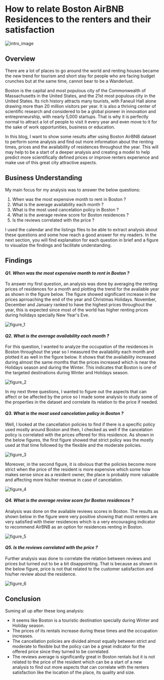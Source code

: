 # How to relate Boston AirBNB Residences to the renters and their satisfaction

![intro_image](https://github.com/fatma-hassanein/BostonAirBNB_Dataset_Analysis/blob/main/Analysis_introImage.jpg?raw=true)

## Overview

There are a lot of places to go around the world and renting houses became the new trend for tourism and short stay for people who are facing budget crunches but at the same time, cannot bear to be a Wanderlust.

Boston is the capital and most populous city of the Commonwealth of Massachusetts in the United States, and the 21st most populous city in the United States. Its rich history attracts many tourists, with Faneuil Hall alone drawing more than 20 million visitors per year. It is also a thriving center of scientific research and considered to be a global pioneer in innovation and entrepreneurship, with nearly 5,000 startups. That is why it is perfectly normal to attract a lot of people to visit it every year and even move to it for the sake of work opportunities, business or education.

In this blog, I want to show some results after using Boston AirBNB dataset to perform some analysis and find out more information about the renting times, prices and the availability of residences throughout the year. This will may help to be a start of a deeper analysis and creating a model to help predict more scientifically defined prices or improve renters experience and make use of this great city attractive aspects.

## Business Understanding

My main focus for my analysis was to answer the below questions:

1. When was the most expensive month to rent in Boston ?
2. What is the average availability each month ?
3. What is the most used cancelation policy in Boston ?
4. What is the average review score for Boston residences ?
5. Is the reviews correlated with the price ?

I used the calendar and the listings files to be able to extract analysis about these questions and some how reach a good answer for my readers. 
In the next section, you will find explanation for each question in brief and a figure to visualize the findings and facilitate understanding.

## Findings

#### *Q1. When was the most expensive month to rent in Boston ?*

To answer my first question, an analysis was done by averaging the renting prices of residences for a month and plotting the trend for the available year as shown in the figure below.
The figure showed significant increase in the prices aprroaching the end of the year and Christmas Holidays. 
November, December and January ranked to have the highest prices throughout the year, this is expected since most of the world has higher renting prices during holidays specially New Year's Eve.

![figure_1](https://github.com/fatma-hassanein/BostonAirBNB_Dataset_Analysis/blob/main/images/figure1.png?raw=true)

#### *Q2. What is the average availability each month ?*

For this question, I wanted to analyze the occupation of the residences in Boston throughout the year so I measured the availability each month and plotted it as well in the figure below. It shows that the availability increased during almost the same months that the prices increased which is near the Holidays season and during the Winter.
This indicates that Boston is one of the targeted destinations during Winter and Holidays season.

![figure_2](https://github.com/fatma-hassanein/BostonAirBNB_Dataset_Analysis/blob/main/images/figure2.png?raw=true)

In my next three questions, I wanted to figure out the aspects that can affect or be affected by the price so I made some analysis to study some of the properties in the dataset and correlate its relation to the price if needed.

#### *Q3. What is the most used cancelation policy in Boston ?*

Well, I looked at the cancellation policies to find if there is a specific policy used mostly around Boston and then, I checked as well if the cancelation policy is correlated with the prices offered for this residence. As shown in the below figures, the first figure showed that strict policy was the mostly used at that time followed by the flexible and the moderate policies.

![figure_3](https://github.com/fatma-hassanein/BostonAirBNB_Dataset_Analysis/blob/main/images/figure3.png?raw=true)

Moreover, in the second figure, it is obvious that the policies become more strict when the price of the resident is more expensive which some how makes sense since as a resident owner, the place is probably more valuable and affecting more his/her revenue in case of cancelation.

![figure_4](https://github.com/fatma-hassanein/BostonAirBNB_Dataset_Analysis/blob/main/images/figure4.png?raw=true)

#### *Q4. What is the average review score for Boston residences ?*

Analysis was done on the available reviews scores in Boston. 
The results as shown below in the figure were very positive showing that most renters are very satisfied with theier residences which is a very encouraging indicator to recommend AirBNB as an option for residences renting in Boston. 

![figure_5](https://github.com/fatma-hassanein/BostonAirBNB_Dataset_Analysis/blob/main/images/figure5.png?raw=true)

#### *Q5. Is the reviews correlated with the price ?*

Further analysis was done to correlate the relation between reviews and prices but turned out to be a bit disappointing. 
That is because as shown in the below figure, price is not that related to the customer satisfaction and his/her review about the residence.

![figure_6](https://github.com/fatma-hassanein/BostonAirBNB_Dataset_Analysis/blob/main/images/figure6.png?raw=true)

## Conclusion

Suming all up after these long analysis:
* It seems like Boston is a touristic destination specially during Winter and Holiday season. 
* The prices of its rentals increase during these times and the occupation increases.
* The cancellation policies are divided almost equally between strict and moderate to flexible but the policy can be a great indicator for the offered price since they turned to be correlated.
* The reviews average is significantly great in Boston rentals but it is not related to the price of the resident which can be a start of a new analysis to find out more aspects that can correlate with the renters satisfaction like the location of the place, its quality and size.
